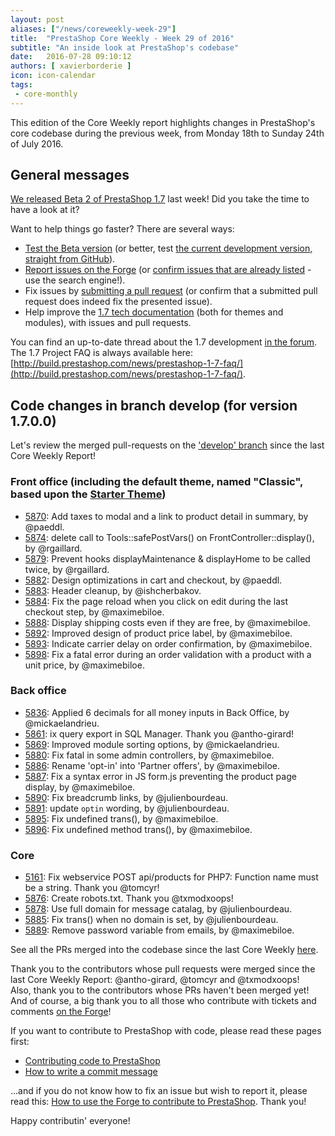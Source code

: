```yaml
---
layout: post
aliases: ["/news/coreweekly-week-29"]
title:  "PrestaShop Core Weekly - Week 29 of 2016"
subtitle: "An inside look at PrestaShop's codebase"
date:   2016-07-28 09:10:12
authors: [ xavierborderie ]
icon: icon-calendar
tags:
 - core-monthly
---
```


This edition of the Core Weekly report highlights changes in PrestaShop's core codebase during the previous week, from Monday 18th to Sunday 24th of July 2016.


## General messages

[We released Beta 2 of PrestaShop 1.7](http://build.prestashop.com/news/prestashop-17-beta2/) last week! Did you take the time to have a look at it?

Want to help things go faster? There are several ways: 

 * [Test the Beta version](http://build.prestashop.com/news/prestashop-17-beta2/) (or better, test [the current development version, straight from GitHub](https://github.com/PrestaShop/PrestaShop/tree/develop)).
 * [Report issues on the Forge](http://forge.prestashop.com/secure/CreateIssue!default.jspa?selectedProjectId=11322&issuetype=1) (or [confirm issues that are already listed](http://forge.prestashop.com/browse/BOOM-738?jql=project%20%3D%20BOOM%20AND%20created%3E%3D-1w%20ORDER%20BY%20created%20DESC) - use the search engine!).
 * Fix issues by [submitting a pull request](https://github.com/PrestaShop/PrestaShop/pulls) (or confirm that a submitted pull request does indeed fix the presented issue).
 * Help improve the [1.7 tech documentation](https://github.com/PrestaShop/docs) (both for themes and modules), with issues and pull requests.

You can find an up-to-date thread about the 1.7 development [in the forum](https://www.prestashop.com/forums/topic/480580-want-to-know-more-about-17/).<br/>
The 1.7 Project FAQ is always available here: [http://build.prestashop.com/news/prestashop-1-7-faq/](http://build.prestashop.com/news/prestashop-1-7-faq/).


## Code changes in branch develop (for version 1.7.0.0)

Let's review the merged pull-requests on the ['develop' branch](https://github.com/PrestaShop/PrestaShop/tree/develop) since the last Core Weekly Report!


 
### Front office (including the default theme, named "Classic", based upon the [Starter Theme](https://github.com/PrestaShop/PrestaShop/tree/develop/themes/classic))

 * [5870](https://github.com/PrestaShop/PrestaShop/pull/5870): Add taxes to modal and a link to product detail in summary, by @paeddl.
 * [5874](https://github.com/PrestaShop/PrestaShop/pull/5874): delete call to Tools::safePostVars() on FrontController::display(), by @rgaillard.
 * [5879](https://github.com/PrestaShop/PrestaShop/pull/5879): Prevent hooks displayMaintenance & displayHome to be called twice, by @rgaillard.
 * [5882](https://github.com/PrestaShop/PrestaShop/pull/5882): Design optimizations in cart and checkout, by @paeddl.
 * [5883](https://github.com/PrestaShop/PrestaShop/pull/5883): Header cleanup, by @ishcherbakov.
 * [5884](https://github.com/PrestaShop/PrestaShop/pull/5884): Fix the page reload when you click on edit during the last checkout step, by @maximebiloe.
 * [5888](https://github.com/PrestaShop/PrestaShop/pull/5888): Display shipping costs even if they are free, by @maximebiloe.
 * [5892](https://github.com/PrestaShop/PrestaShop/pull/5892): Improved design of product price label, by @maximebiloe.
 * [5893](https://github.com/PrestaShop/PrestaShop/pull/5893): Indicate carrier delay on order confirmation, by @maximebiloe.
 * [5898](https://github.com/PrestaShop/PrestaShop/pull/5898): Fix a fatal error during an order validation with a product with a unit price, by @maximebiloe.
 

### Back office

 * [5836](https://github.com/PrestaShop/PrestaShop/pull/5836): Applied 6 decimals for all money inputs in Back Office, by @mickaelandrieu.
 * [5861](https://github.com/PrestaShop/PrestaShop/pull/5861): ix query export in SQL Manager. Thank you @antho-girard!
 * [5869](https://github.com/PrestaShop/PrestaShop/pull/5869): Improved module sorting options, by @mickaelandrieu.
 * [5880](https://github.com/PrestaShop/PrestaShop/pull/5880): Fix fatal in some admin controllers, by @maximebiloe.
 * [5886](https://github.com/PrestaShop/PrestaShop/pull/5886): Rename 'opt-in' into 'Partner offers', by @maximebiloe.
 * [5887](https://github.com/PrestaShop/PrestaShop/pull/5887): Fix a syntax error in JS form.js preventing the product page display, by @maximebiloe.
 * [5890](https://github.com/PrestaShop/PrestaShop/pull/5890): Fix breadcrumb links, by @julienbourdeau.
 * [5891](https://github.com/PrestaShop/PrestaShop/pull/5891): update `optin` wording, by @julienbourdeau.
 * [5895](https://github.com/PrestaShop/PrestaShop/pull/5895): Fix undefined trans(), by @maximebiloe.
 * [5896](https://github.com/PrestaShop/PrestaShop/pull/5896): Fix undefined method trans(), by @maximebiloe.

 
### Core

 * [5161](https://github.com/PrestaShop/PrestaShop/pull/5161): Fix webservice POST api/products for PHP7: Function name must be a string. Thank you @tomcyr!
 * [5876](https://github.com/PrestaShop/PrestaShop/pull/5876): Create robots.txt. Thank you @txmodxoops!
 * [5878](https://github.com/PrestaShop/PrestaShop/pull/5878): Use full domain for message catalag, by @julienbourdeau.
 * [5885](https://github.com/PrestaShop/PrestaShop/pull/5885): Fix trans() when no domain is set, by @julienbourdeau.
 * [5889](https://github.com/PrestaShop/PrestaShop/pull/5889): Remove password variable from emails, by @maximebiloe.

 

See all the PRs merged into the codebase since the last Core Weekly [here](https://github.com/PrestaShop/PrestaShop/pulls?q=is%3Apr+is%3Aclosed+merged%3A2016-07-18..2016-07-24+sort%3Acreated-asc).

Thank you to the contributors whose pull requests were merged since the last Core Weekly Report: @antho-girard, @tomcyr and @txmodxoops!  
Also, thank you to the contributors whose PRs haven't been merged yet! And of course, a big thank you to all those who contribute with tickets and comments [on the Forge](http://forge.prestashop.com/browse/BOOM/?selectedTab=com.atlassian.jira.jira-projects-plugin:summary-panel)!

If you want to contribute to PrestaShop with code, please read these pages first:

 * [Contributing code to PrestaShop](http://doc.prestashop.com/display/PS16/Contributing+code+to+PrestaShop)
 * [How to write a commit message](http://doc.prestashop.com/display/PS16/How+to+write+a+commit+message)

...and if you do not know how to fix an issue but wish to report it, please read this: [How to use the Forge to contribute to PrestaShop](http://doc.prestashop.com/display/PS16/How+to+use+the+Forge+to+contribute+to+PrestaShop). Thank you!

Happy contributin' everyone!
